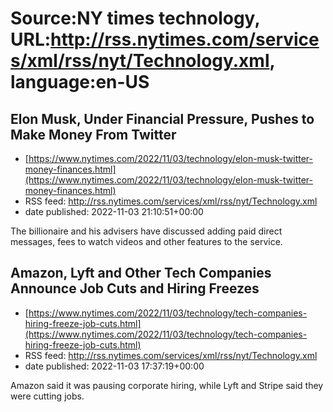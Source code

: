 # Source:NY times technology, URL:http://rss.nytimes.com/services/xml/rss/nyt/Technology.xml, language:en-US

## Elon Musk, Under Financial Pressure, Pushes to Make Money From Twitter
 - [https://www.nytimes.com/2022/11/03/technology/elon-musk-twitter-money-finances.html](https://www.nytimes.com/2022/11/03/technology/elon-musk-twitter-money-finances.html)
 - RSS feed: http://rss.nytimes.com/services/xml/rss/nyt/Technology.xml
 - date published: 2022-11-03 21:10:51+00:00

The billionaire and his advisers have discussed adding paid direct messages, fees to watch videos and other features to the service.

## Amazon, Lyft and Other Tech Companies Announce Job Cuts and Hiring Freezes
 - [https://www.nytimes.com/2022/11/03/technology/tech-companies-hiring-freeze-job-cuts.html](https://www.nytimes.com/2022/11/03/technology/tech-companies-hiring-freeze-job-cuts.html)
 - RSS feed: http://rss.nytimes.com/services/xml/rss/nyt/Technology.xml
 - date published: 2022-11-03 17:37:19+00:00

Amazon said it was pausing corporate hiring, while Lyft and Stripe said they were cutting jobs.

